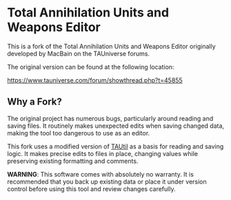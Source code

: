 # Total Annihilation Units and Weapons Editor

This is a fork of the Total Annihilation Units and Weapons Editor
originally developed by MacBain on the TAUniverse forums.

The original version can be found at the following location:

https://www.tauniverse.com/forum/showthread.php?t=45855

## Why a Fork?

The original project has numerous bugs, particularly
around reading and saving files.
It routinely makes unexpected edits when saving changed data,
making the tool too dangerous to use as an editor.

This fork uses a modified version of [TAUtil](https://github.com/MHeasell/TAUtil)
as a basis for reading and saving logic.
It makes precise edits to files in place,
changing values while preserving existing formatting and comments.

**WARNING**: This software comes with absolutely no warranty.
It is recommended that you back up existing data
or place it under version control before using this tool
and review changes carefully.
